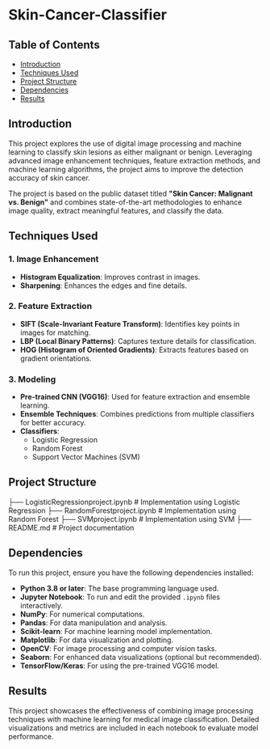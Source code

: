 # Skin-Cancer-Classifier

## Table of Contents
- [Introduction](#introduction)
- [Techniques Used](#techniques-used)
- [Project Structure](#project-structure)
- [Dependencies](#dependencies)
- [Results](#results)


## Introduction

This project explores the use of digital image processing and machine learning to classify skin lesions as either malignant or benign. Leveraging advanced image enhancement techniques, feature extraction methods, and machine learning algorithms, the project aims to improve the detection accuracy of skin cancer.

The project is based on the public dataset titled **"Skin Cancer: Malignant vs. Benign"** and combines state-of-the-art methodologies to enhance image quality, extract meaningful features, and classify the data.


## Techniques Used

### 1. Image Enhancement
- **Histogram Equalization**: Improves contrast in images.
- **Sharpening**: Enhances the edges and fine details.

### 2. Feature Extraction
- **SIFT (Scale-Invariant Feature Transform)**: Identifies key points in images for matching.
- **LBP (Local Binary Patterns)**: Captures texture details for classification.
- **HOG (Histogram of Oriented Gradients)**: Extracts features based on gradient orientations.

### 3. Modeling
- **Pre-trained CNN (VGG16)**: Used for feature extraction and ensemble learning.
- **Ensemble Techniques**: Combines predictions from multiple classifiers for better accuracy.
- **Classifiers**:
  - Logistic Regression
  - Random Forest
  - Support Vector Machines (SVM)


## Project Structure

├── LogisticRegressionproject.ipynb   # Implementation using Logistic Regression
├── RandomForestproject.ipynb         # Implementation using Random Forest
├── SVMproject.ipynb                  # Implementation using SVM
├── README.md                         # Project documentation


## Dependencies

To run this project, ensure you have the following dependencies installed:

- **Python 3.8 or later**: The base programming language used.
- **Jupyter Notebook**: To run and edit the provided `.ipynb` files interactively.
- **NumPy**: For numerical computations.
- **Pandas**: For data manipulation and analysis.
- **Scikit-learn**: For machine learning model implementation.
- **Matplotlib**: For data visualization and plotting.
- **OpenCV**: For image processing and computer vision tasks.
- **Seaborn**: For enhanced data visualizations (optional but recommended).
- **TensorFlow/Keras**: For using the pre-trained VGG16 model.


## Results

This project showcases the effectiveness of combining image processing techniques with machine learning for medical image classification. Detailed visualizations and metrics are included in each notebook to evaluate model performance.
